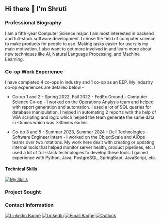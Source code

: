 ## Hi there 👋 I'm Shruti

<!--
**shrutia003/shrutia003** is a ✨ _special_ ✨ repository because its `README.md` (this file) appears on your GitHub profile.

Here are some ideas to get you started:

- 🔭 I’m currently working on ...
- 🌱 I’m currently learning ...
- 👯 I’m looking to collaborate on ...
- 🤔 I’m looking for help with ...
- 💬 Ask me about ...
- 📫 How to reach me: ...
- 😄 Pronouns: ...
- ⚡ Fun fact: ...
-->
### Professional Biography

I am a fifth-year Computer Science major. I am most interested in backend and full-stack software development. I chose the field of computer science to make products for people to use. Making tasks easier for users is my main motivation. I also want to get more involved in and learn more about new techniques like AI, Natural Language Processing, and Machine Learning.

### Co-op Work Experience

I have completed 4 co-ops in industry and 1 co-op as an EEP. My industry co-op experiences are detailed below - 

* Co-op 1 and 2 - Spring 2022, Fall 2022 - FedEx Ground - Computer Science Co-op - I worked on the Operations Analysis team and helped with report generation and automation. I used a lot of SQL queries for database manipulation. I helped in automating 2 reports with the help of VBA scripting and logic which helped the team generate the same data in <5mins which was >30mins earlier. 

* Co-op 3 and 5 - Summer 2023, Summer 2024 - Dell Technologies - Software Engineer Intern - I worked on the ObjectScale and AIOps teams over two rotations. My work here dealt with creating or updating internal tools that helped monitor server health, product pipelines, etc. I used a lot of full-stack technologies to develop these tools. I gained experience with Python, Java, PostgreSQL, SpringBoot, JavaScript, etc. 

#### Technical Skills

[![My Skills](https://skillicons.dev/icons?i=java,py,cpp,css,html,js,github,jenkins,maven,mysql,postgres,spring&theme=dark)](https://skillicons.dev)

### Project Sought



### Contact Information

[![Linkedin Badge](https://img.shields.io/badge/-LinkedIn-0e76a8?style=flat-square&logo=Linkedin&logoColor=white)](https://www.linkedin.com/in/shruti-asolkar/)
[![LinkedIn](https://img.shields.io/badge/linkedin-%230077B5.svg?style=for-the-badge&logo=linkedin&logoColor=white)](https://www.linkedin.com/in/shruti-asolkar/)
[![Email Badge](https://img.shields.io/badge/Outlook-Contact_Me-green?style=flat-square&logo=outlook&logoColor=FFFFFF&labelColor=3A3B3C&color=62F1CD)](mailto:asolkasy@mail.uc.edu)
[![Outlook](https://img.shields.io/badge/Microsoft_Outlook-0078D4?style=for-the-badge&logo=microsoft-outlook&logoColor=white)](mailto:asolkasy@mail.uc.edu)
